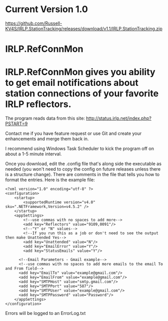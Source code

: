 # Current Version 1.0
https://github.com/Russell-KV4S/IRLP.StationTracking/releases/download/v1.1/IRLP.StationTracking.zip

# IRLP.RefConnMon
# IRLP.RefConnMon gives you ability to get email notifications about station connections of your favorite IRLP reflectors.
The program reads data from this site: http://status.irlp.net/index.php?PSTART=9

Contact me if you have feature request or use Git and create your enhancements and merge them back in.

I recommend using Windows Task Scheduler to kick the program off on about a 1-5 minute interval.

Once you download, edit the .config file that's along side the executable as needed (you won't need to copy the config on future releases unless there is a structure change). 
There are comments in the file that tells you how to format the entries. Here is the example file:
```
<?xml version="1.0" encoding="utf-8" ?>
<configuration>
    <startup> 
        <supportedRuntime version="v4.0" sku=".NETFramework,Version=v4.5.2" />
    </startup>
    <appSettings>
        <!--use commas with no spaces to add more-->
        <add key="Reflectors" value="9109,0091"/>
        <!--"Y" or "N" values-->
        <!--If you run this as a job or don't need to see the output then make Unattended Yes-->
        <add key="Unattended" value="N"/>
        <add key="EmailError" value="Y"/>
        <add key="StatusEmails" value="Y"/>
      
      <!--Email Parameters - Gmail example-->
      <!--use commas with no spaces to add more emails to the email To and From field-->
      <add key="EmailTo" value="example@gmail.com"/>
      <add key="EmailFrom" value="example@gmail.com"/>
      <add key="SMTPHost" value="smtp.gmail.com"/>
      <add key="SMTPPort" value="587"/>
      <add key="SMTPUser" value="example@gmail.com"/>
      <add key="SMTPPassword" value="Password"/>
    </appSettings>
</configuration>

```
Errors will be logged to an ErrorLog.txt 
